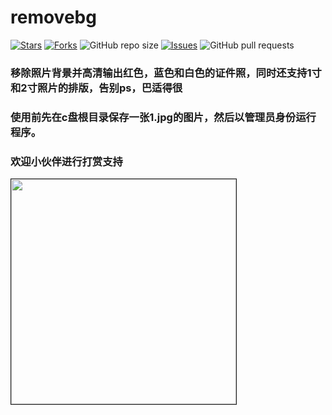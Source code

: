 # removebg
[![Stars](https://img.shields.io/github/stars/joe1206/removebg.svg)](https://github.com/joe1206/removebg/stargazers)
[![Forks](https://img.shields.io/github/forks/joe1206/removebg.svg)](https://github.com/joe1206/removebg/network/members)
![GitHub repo size](https://img.shields.io/github/repo-size/joe1206/removebg.svg)
[![Issues](https://img.shields.io/github/issues/joe1206/removebg.svg)]()
![GitHub pull requests](https://img.shields.io/github/issues-pr/joe1206/removebg.svg)
### 移除照片背景并高清输出红色，蓝色和白色的证件照，同时还支持1寸和2寸照片的排版，告别ps，巴适得很
### 使用前先在c盘根目录保存一张1.jpg的图片，然后以管理员身份运行程序。
### 欢迎小伙伴进行打赏支持

<img src="http://m.qpic.cn/psc?/V14dbodi031bED/A5hOE6*rc9U8eSRlr1H24nfIqf5hlTfxQJc7uO8WcTN.NmwQ7wHWD1lbJA1XraTtxLR7sV*iiUbzLJvbdVLzsw!!/b&bo=OAS6BQAAAAARB7M!&rf=viewer_4&t=5/watermark,type_ZmFuZ3poZW5naGVpdGk,shadow_10,text_aHR0cHM6Ly9ibG9nLmNzZG4ubmV0L2Jib3lmZWl5dQ==,size_16,color_FFFFFF,t_70" width="360" border="1px"/>
